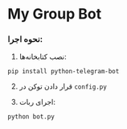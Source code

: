 # My Group Bot

### نحوه اجرا:

1. نصب کتابخانه‌ها:
```
pip install python-telegram-bot
```

2. قرار دادن توکن در `config.py`

3. اجرای ربات:
```
python bot.py
```
